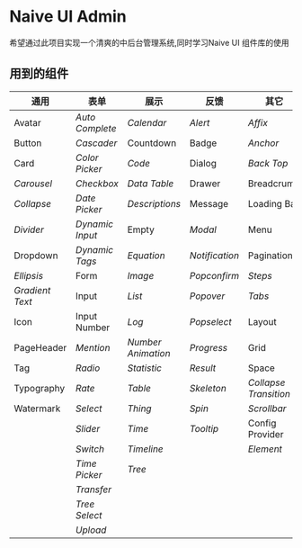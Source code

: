 # Naive UI Admin

希望通过此项目实现一个清爽的中后台管理系统,同时学习Naive UI 组件库的使用

## 用到的组件

| 通用            | 表单            | 展示               | 反馈           | 其它                  |
| --------------- | --------------- | ------------------ | -------------- | --------------------- |
| Avatar          | *Auto Complete* | *Calendar*         | *Alert*        | *Affix*               |
| Button          | *Cascader*      | Countdown          | Badge          | *Anchor*              |
| Card            | *Color Picker*  | *Code*             | Dialog         | *Back Top*            |
| *Carousel*      | *Checkbox*      | *Data Table*       | Drawer         | Breadcrumb            |
| *Collapse*      | *Date Picker*   | *Descriptions*     | Message        | Loading Bar           |
| *Divider*       | *Dynamic Input* | Empty              | *Modal*        | Menu                  |
| Dropdown        | *Dynamic Tags*  | *Equation*         | *Notification* | Pagination            |
| *Ellipsis*      | Form            | *Image*            | *Popconfirm*   | *Steps*               |
| *Gradient Text* | Input           | *List*             | *Popover*      | *Tabs*                |
| Icon            | Input Number    | *Log*              | *Popselect*    | Layout                |
| PageHeader      | *Mention*       | *Number Animation* | *Progress*     | Grid                  |
| Tag             | *Radio*         | *Statistic*        | *Result*       | Space                 |
| Typography      | *Rate*          | *Table*            | *Skeleton*     | *Collapse Transition* |
| Watermark       | *Select*        | *Thing*            | *Spin*         | *Scrollbar*           |
|                 | *Slider*        | *Time*             | *Tooltip*      | Config Provider       |
|                 | *Switch*        | *Timeline*         |                | *Element*             |
|                 | *Time Picker*   | *Tree*             |                |                       |
|                 | *Transfer*      |                    |                |                       |
|                 | *Tree Select*   |                    |                |                       |
|                 | *Upload*        |                    |                |                       |



